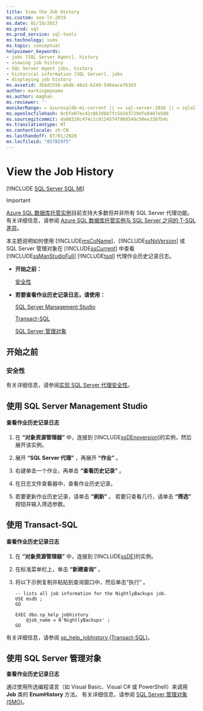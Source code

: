 ```yaml
---
title: View the Job History
ms.custom: seo-lt-2019
ms.date: 01/19/2017
ms.prod: sql
ms.prod_service: sql-tools
ms.technology: ssms
ms.topic: conceptual
helpviewer_keywords:
- jobs [SQL Server Agent], history
- viewing job history
- SQL Server Agent jobs, history
- historical information [SQL Server], jobs
- displaying job history
ms.assetid: 3bbd1556-abdb-48a3-b249-546eace76343
author: markingmyname
ms.author: maghan
ms.reviewer: ''
monikerRange: = azuresqldb-mi-current || >= sql-server-2016 || = sqlallproducts-allversions
ms.openlocfilehash: 6c6fe07ec42c063dbb7fc5d103729dfe8407e508
ms.sourcegitcommit: da88320c474c1c9124574f90d549c50ee3387b4c
ms.translationtype: HT
ms.contentlocale: zh-CN
ms.lasthandoff: 07/01/2020
ms.locfileid: "85782975"
---
```

# <a name="view-the-job-history"></a>View the Job History
[!INCLUDE [SQL Server SQL MI](../../includes/applies-to-version/sql-asdbmi.md)]

> [!IMPORTANT]  
> [Azure SQL 数据库托管实例](https://docs.microsoft.com/azure/sql-database/sql-database-managed-instance)目前支持大多数但并非所有 SQL Server 代理功能。 有关详细信息，请参阅 [Azure SQL 数据库托管实例与 SQL Server 之间的 T-SQL 差异](https://docs.microsoft.com/azure/sql-database/sql-database-managed-instance-transact-sql-information#sql-server-agent)。

本主题说明如何使用 [!INCLUDE[msCoName](../../includes/msconame_md.md)]、[!INCLUDE[ssNoVersion](../../includes/ssnoversion-md.md)] 或 SQL Server 管理对象在 [!INCLUDE[ssCurrent](../../includes/sscurrent-md.md)] 中查看 [!INCLUDE[ssManStudioFull](../../includes/ssmanstudiofull-md.md)] [!INCLUDE[tsql](../../includes/tsql-md.md)] 代理作业历史记录日志。  
  
-   **开始之前：**  
  
    [安全性](#Security)  
  
-   **若要查看作业历史记录日志，请使用：**  
  
    [SQL Server Management Studio](#SSMS)  
  
    [Transact-SQL](#TSQL)  
  
    [SQL Server 管理对象](#SMO)  
  
## <a name="before-you-begin"></a><a name="BeforeYouBegin"></a>开始之前  
  
### <a name="security"></a><a name="Security"></a>安全性  
有关详细信息，请参阅[实现 SQL Server 代理安全性](../../ssms/agent/implement-sql-server-agent-security.md)。  
  
## <a name="using-sql-server-management-studio"></a><a name="SSMS"></a>使用 SQL Server Management Studio  
  
#### <a name="to-view-the-job-history-log"></a>查看作业历史记录日志  
  
1.  在 **“对象资源管理器”** 中，连接到 [!INCLUDE[ssDEnoversion](../../includes/ssdenoversion_md.md)]的实例，然后展开该实例。  
  
2.  展开 **“SQL Server 代理”** ，再展开 **“作业”** 。  
  
3.  右键单击一个作业，再单击 **“查看历史记录”** 。  
  
4.  在日志文件查看器中，查看作业历史记录。  
  
5.  若要更新作业历史记录，请单击 **“刷新”** 。 若要只查看几行，请单击 **“筛选”** 按钮并输入筛选参数。  
  
## <a name="using-transact-sql"></a><a name="TSQL"></a>使用 Transact-SQL  
  
#### <a name="to-view-the-job-history-log"></a>查看作业历史记录日志  
  
1.  在 **“对象资源管理器”** 中，连接到 [!INCLUDE[ssDE](../../includes/ssde_md.md)]的实例。  
  
2.  在标准菜单栏上，单击 **“新建查询”** 。  
  
3.  将以下示例复制并粘贴到查询窗口中，然后单击“执行”  。  
  
    ```  
    -- lists all job information for the NightlyBackups job.  
    USE msdb ;  
    GO  
  
    EXEC dbo.sp_help_jobhistory   
        @job_name = N'NightlyBackups' ;  
    GO  
    ```  
  
有关详细信息，请参阅 [sp_help_jobhistory (Transact-SQL)](https://msdn.microsoft.com/a944d44e-411b-4735-8ce4-73888d4262d7)。  
  
## <a name="using-sql-server-management-objects"></a><a name="SMO"></a>使用 SQL Server 管理对象  
**查看作业历史记录日志**  
  
通过使用所选编程语言（如 Visual Basic、Visual C# 或 PowerShell）来调用 **Job** 类的 **EnumHistory** 方法。 有关详细信息，请参阅 [SQL Server 管理对象 (SMO)](https://msdn.microsoft.com/library/ms162169.aspx)。  
  
